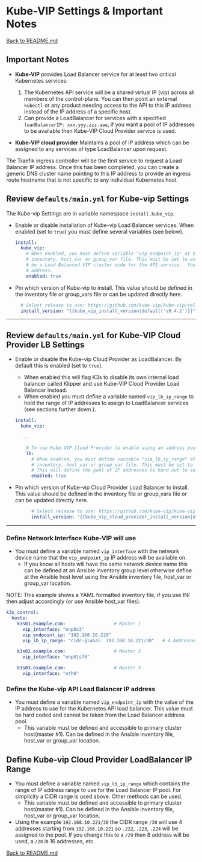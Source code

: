 # Kube-VIP Settings & Important Notes

[Back to README.md](../README.md)

## Important Notes

* **Kube-VIP** provides Load Balancer service for at least two critical Kubernetes services:
  1. The Kubernetes API service will be a shared virtual IP (vip) across all members of the control-plane.  You can then point an external `kubectl` or any product needing access to the API to this IP address instead of the IP address of a specific host.
  2. Can provide a LoadBalancer for services with a specified `loadBalancerIP: xxx.yyy.zzz.aaa`, if you want a pool of IP addresses to be available then Kube-VIP Cloud Provider service is used.

* **Kube-VIP cloud provider** Maintains a pool of IP address which can be assigned to any services of type LoadBalancer upon request.

The Traefik ingress controller will be the first service to request a Load Balancer IP address.  Once this has been completed, you can create a generic DNS cluster name pointing to this IP address to provide an ingress route hostname that is not specific to any individual Kubernetes host.

## Review `defaults/main.yml` for Kube-vip Settings

The Kube-vip Settings are in variable namespace `install.kube_vip`.

* Enable or disable installation of Kube-vip Load Balancer services.  When enabled (set to `true`) you must define several variables (see below).

  ```yaml
  install:
    kube_vip:
      # When enabled, you must define variable "vip_endpoint_ip" at host or group level within 
      # inventory, host_var or group_var file. This must be set to an IP address. This IP address will
      # be a Load Balanced VIP cluster wide for the API service.  You can point kubectl to this IP 
      # address.
      enabled: true
  ```

* Pin which version of Kube-vip to install. This value should be defined in the inventory file or group_vars file or can be updated directly here.

  ```yml
    # Select release to use: https://github.com/kube-vip/kube-vip/releases
    install_version: "{{kube_vip_install_version|default('v0.4.2')}}"
  ```

---

## Review `defaults/main.yml` for Kube-VIP Cloud Provider LB Settings

* Enable or disable the Kube-vip Cloud Provider as LoadBalancer.  By default this is enabled (set to `true`).
  * When enabled this will flag K3s to disable its own internal load balancer called Klipper and use Kube-VIP Cloud Provider Load Balancer instead.
  * When enabled you must define a variable named `vip_lb_ip_range` to hold the range of IP addresses to assign to LoadBalancer services (see sections further down ).

  ```yaml
  install:
    kube_vip:

    ...

      # To use Kube-VIP Cloud Provider to enable using an address pool with Kube-VIP
      lb:
        # When enabled, you must define variable "vip_lb_ip_range" at host or group level within 
        # inventory, host_var or group_var file. This must be set to an IP range or CIDR range.
        # This will define the pool of IP addresses to hand out to serviced of type LoadBalancer.
        enabled: true
  ```

* Pin which version of Kube-vip Cloud Provider Load Balancer to install. This value should be defined in the inventory file or group_vars file or can be updated directly here.

  ```yaml
        # Select release to use: https://github.com/kube-vip/kube-vip-cloud-provider/releases
        install_version: "{{kube_vip_cloud_provider_install_version|default('v0.0.2')}}
  ```

---

### Define Network Interface Kube-VIP will use

* You must define a variable named `vip_interface` with the network device name that the `vip_endpoint_ip` IP address will be available on.
  * If you know all hosts will have the same network device name this can be defined at an Ansible inventory group level otherwise define at the Ansible host level using the Ansible inventory file, host_var or group_var location.

NOTE: This example shows a YAML formatted inventory file, if you use INI then adjust accordingly (or use Ansible host_var files).

```yaml
k3s_control:
  hosts:
    k3s01.example.com:                  # Master 1
      vip_interface: "enp0s3"
      vip_endpoint_ip: "192.168.10.220"
      vip_lb_ip_range: "cidr-global: 192.168.10.221/30"   # 4 Addresses

    k3s02.example.com:                  # Master 2
      vip_interface: "enp01sf0"

    k3s03.example.com:                  # Master 3
      vip_interface: "eth0"
```

### Define the Kube-vip API Load Balancer IP address

* You must define a variable named `vip_endpoint_ip` with the value of the IP address to use for the Kubernetes API load balancer.  This value must be hard coded and cannot be taken from the Load Balancer address pool.
  * This variable must be defined and accessible to primary cluster host(master #1). Can be defined in the Ansible inventory file, host_var or group_var location.

## Define Kube-vip Cloud Provider LoadBalancer IP Range

* You must define a variable named `vip_lb_ip_range` which contains the range of IP address range to use for the Load Balancer IP pool.  For simplicity a CIDR range is used above. Other methods can be used.
  * This variable must be defined and accessible to primary cluster host(master #1). Can be defined in the Ansible inventory file, host_var or group_var location.
* Using the example `192.168.10.221/30` the CIDR range `/30` will use 4 addresses starting from `192.168.10.221` so `.222`, `.223`, `.224` will be assigned to the pool.  If you change this to a `/29` then 8 address will be used, a `/28` is 16 addresses, etc.

[Back to README.md](../README.md)
